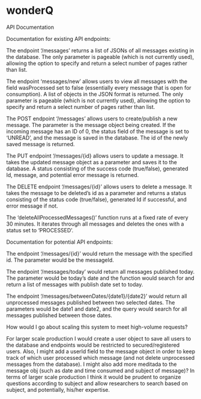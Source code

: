 # wonderQ

API Documentation

Documentation for existing API endpoints:

The endpoint ‘/messages’ returns a list of JSONs of all messages existing in the database. The only parameter is pageable (which is not currently used), allowing the option to specify and return a select number of pages rather than list. 

The endpoint ‘messages/new’ allows users to view all messages with the field wasProcessed set to false (essentially every message that is open for consumption). A list of objects in the JSON format is returned. The only parameter is pageable (which is not currently used), allowing the option to specify and return a select number of pages rather than list. 

The POST endpoint ‘/messages’ allows users to create/publish a new message. The parameter is the message object being created. If the incoming message has an ID of 0, the status field of the message is set to ‘UNREAD’, and the message is saved in the database. The id of the newly saved message is returned.

The PUT endpoint ‘/messages/{id} allows users to update a message. It takes the updated message object as a parameter and saves it to the database. A status consisting of the success code (true/false), generated Id, message, and potential error message is returned.

The DELETE endpoint ‘/messages/{id}’ allows users to delete a message. It takes the message to be deleted’s id as a parameter and returns a status consisting of the status code (true/false), generated Id if successful, and error message if not.

The ‘deleteAllProcessedMessages()’ function runs at a fixed rate of every 30 minutes. It iterates through all messages and deletes the ones with a status set to ‘PROCESSED’.

Documentation for potential API endpoints:

The endpoint ‘/messages/{id}’ would return the message with the specified id. The parameter would be the messageId. 

The endpoint ‘/messages/today’ would return all messages published today. The parameter would be today’s date and the function would search for and return a list of messages with publish date set to today.

The endpoint ‘/messages/betweenDates/{date1}/{date2}’ would return all unprocessed messages published between two selected dates. The parameters would be date1 and date2, and the query would search for all messages published between those dates.

How would I go about scaling this system to meet high-volume requests?

For larger scale production I would create a user object to save all users to the database and endpoints would be restricted to secured/registered users. Also, I might add a userId field to the message object in order to keep track of which user processed which message (and not delete unprocessed messages from the database). 
I might also add more meditada to the message obj (such as date and time consumed and subject of message)? In terms of larger scale production I think it would be prudent to organize questions according to subject and allow researchers to search based on subject, and potentially, his/her expertise.


